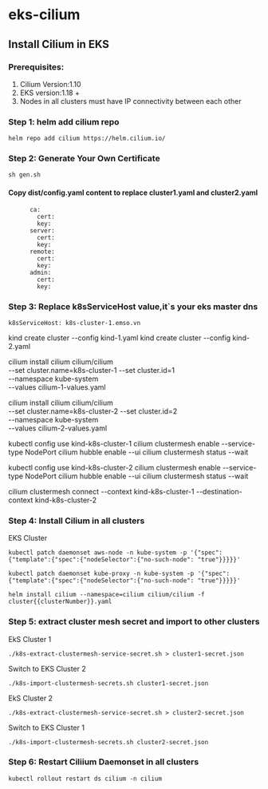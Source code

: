 # eks-cilium

## Install Cilium in EKS
### Prerequisites:
1. Cilium Version:1.10
2. EKS version:1.18 +
3. Nodes in all clusters must have IP connectivity between each other
### Step 1: helm add cilium repo
```
helm repo add cilium https://helm.cilium.io/
```
### Step 2: Generate Your Own Certificate
```
sh gen.sh
```
#### Copy dist/config.yaml content to replace cluster1.yaml and cluster2.yaml
```
      ca:
        cert:
        key:
      server:
        cert:
        key:
      remote:
        cert:
        key:
      admin:
        cert:
        key:

```
### Step 3: Replace k8sServiceHost value,it`s your eks master dns
```
k8sServiceHost: k8s-cluster-1.emso.vn
```
kind create cluster --config kind-1.yaml
kind create cluster --config kind-2.yaml

cilium install cilium cilium/cilium \
    --set cluster.name=k8s-cluster-1 --set cluster.id=1 \
    --namespace kube-system \
    --values cilium-1-values.yaml

cilium install cilium cilium/cilium \
    --set cluster.name=k8s-cluster-2 --set cluster.id=2 \
    --namespace kube-system \
    --values cilium-2-values.yaml

kubectl config use kind-k8s-cluster-1
cilium clustermesh enable --service-type NodePort
cilium hubble enable --ui
cilium clustermesh status --wait

kubectl config use kind-k8s-cluster-2
cilium clustermesh enable --service-type NodePort
cilium hubble enable --ui
cilium clustermesh status --wait

cilium clustermesh connect --context kind-k8s-cluster-1 --destination-context kind-k8s-cluster-2

### Step 4: Install Cilium in all clusters
EKS Cluster 
```
kubectl patch daemonset aws-node -n kube-system -p '{"spec":{"template":{"spec":{"nodeSelector":{"no-such-node": "true"}}}}}'

kubectl patch daemonset kube-proxy -n kube-system -p '{"spec":{"template":{"spec":{"nodeSelector":{"no-such-node": "true"}}}}}'

helm install cilium --namespace=cilium cilium/cilium -f cluster{{clusterNumber}}.yaml
```

### Step 5: extract cluster mesh secret and import to other clusters
EkS Cluster 1
```
./k8s-extract-clustermesh-service-secret.sh > cluster1-secret.json

```
Switch to EKS Cluster 2
```
./k8s-import-clustermesh-secrets.sh cluster1-secret.json
```
EkS Cluster 2
```
./k8s-extract-clustermesh-service-secret.sh > cluster2-secret.json

```
Switch to EKS Cluster 1
```
./k8s-import-clustermesh-secrets.sh cluster2-secret.json
```
### Step 6: Restart Ciliium Daemonset in all clusters
```
kubectl rollout restart ds cilium -n cilium
```
